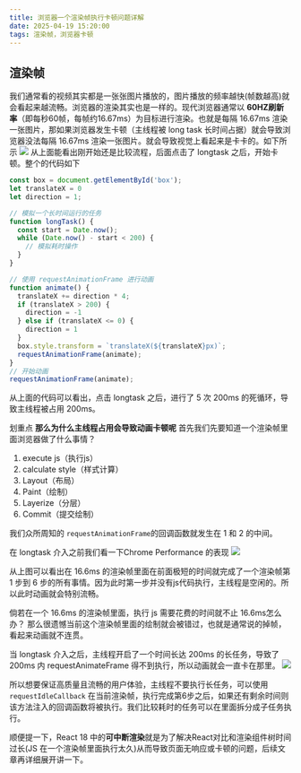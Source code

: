 ```yaml
---
title: 浏览器一个渲染帧执行卡顿问题详解
date: 2025-04-19 15:20:00
tags: 渲染帧，浏览器卡顿
---
```

## 渲染帧
我们通常看的视频其实都是一张张图片播放的，图片播放的频率越快(帧数越高)就会看起来越流畅。浏览器的渲染其实也是一样的。现代浏览器通常以 **60HZ刷新率**（即每秒60帧，每帧约16.67ms）为目标进行渲染。也就是每隔 16.67ms 渲染一张图片，那如果浏览器发生卡顿（主线程被 long task 长时间占据）就会导致浏览器没法每隔 16.67ms 渲染一张图片。就会导致视觉上看起来是卡卡的。如下所示
![](https://cdn.mingyangli.com/image/keyframes_1747661183590.gif)
从上面能看出刚开始还是比较流程，后面点击了 longtask 之后，开始卡顿。整个的代码如下
```javascript
const box = document.getElementById('box');
let translateX = 0
let direction = 1;

// 模拟一个长时间运行的任务
function longTask() {
  const start = Date.now();
  while (Date.now() - start < 200) {
    // 模拟耗时操作
  }
}

// 使用 requestAnimationFrame 进行动画
function animate() {
  translateX += direction * 4;
  if (translateX > 200) {
    direction = -1
  } else if (translateX <= 0) {
    direction = 1
  }
  box.style.transform = `translateX(${translateX}px)`;
  requestAnimationFrame(animate);
}
// 开始动画
requestAnimationFrame(animate);
```
从上面的代码可以看出，点击 longtask 之后，进行了 5 次 200ms 的死循环，导致主线程被占用 200ms。

划重点 **那么为什么主线程占用会导致动画卡顿呢**
首先我们先要知道一个渲染帧里面浏览器做了什么事情？
1. execute js（执行js）
2. calculate style（样式计算）
3. Layout（布局）
4. Paint（绘制）
5. Layerize（分层）
6. Commit（提交绘制）

我们众所周知的 `requestAnimationFrame`的回调函数就发生在 1 和 2 的中间。

在 longtask 介入之前我们看一下Chrome Performance 的表现
![](https://cdn.mingyangli.com/image/keyframes2_1747661233067.jpg)

从上图可以看出在 16.6ms 的渲染帧里面在前面极短的时间就完成了一个渲染帧第 1 步到 6 步的所有事情。因为此时第一步并没有js代码执行，主线程是空闲的。所以此时动画就会特别流畅。

倘若在一个 16.6ms 的渲染帧里面，执行 js 需要花费的时间就不止 16.6ms怎么办？
那么很遗憾当前这个渲染帧里面的绘制就会被错过，也就是通常说的掉帧，看起来动画就不连贯。

当 longtask 介入之后，主线程开启了一个时间长达 200ms 的长任务，导致了 200ms 内 requestAnimateFrame 得不到执行，所以动画就会一直卡在那里。
![](https://cdn.mingyangli.com/image/keyframes3_1747661238404.jpg)

所以想要保证高质量且流畅的用户体验，主线程不要执行长任务，可以使用 `requestIdleCallback` 在当前渲染帧，执行完成第6步之后，如果还有剩余时间则该方法注入的回调函数将被执行。我们比较耗时的任务可以在里面拆分成子任务执行。

顺便提一下，React 18 中的**可中断渲染**就是为了解决React对比和渲染组件树时间过长(JS 在一个渲染帧里面执行太久)从而导致页面无响应或卡顿的问题，后续文章再详细展开讲一下。
